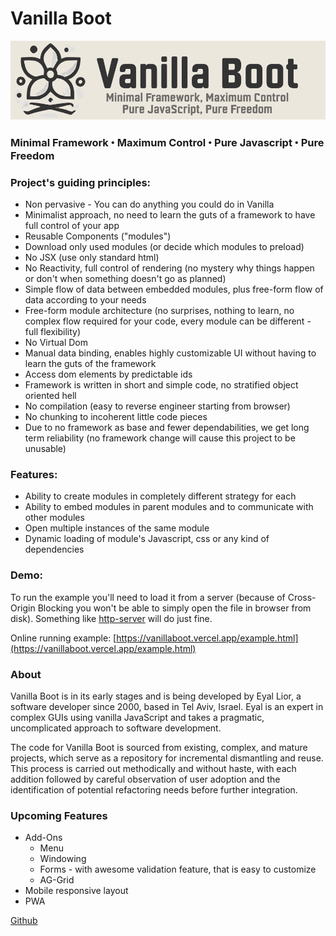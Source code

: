 # Vanilla Boot

![Minimal Framework ꞏ Maximum Control ꞏ Pure Javascript ꞏ Pure Freedom](https://raw.githubusercontent.com/eyallior/vanillaboot/refs/heads/main/images/logo-dark.png)

### Minimal Framework ꞏ Maximum Control ꞏ Pure Javascript ꞏ Pure Freedom

### Project's guiding principles:

* Non pervasive - You can do anything you could do in Vanilla
* Minimalist approach, no need to learn the guts of a framework to have full control of your app
* Reusable Components ("modules")
* Download only used modules (or decide which modules to preload)
* No JSX (use only standard html)
* No Reactivity, full control of rendering (no mystery why things happen or don't when something doesn't go as planned)
* Simple flow of data between embedded modules, plus free-form flow of data according to your needs
* Free-form module architecture (no surprises, nothing to learn, no complex flow required for your code, every module can be different - full flexibility)
* No Virtual Dom
* Manual data binding, enables highly customizable UI without having to learn the guts of the framework
* Access dom elements by predictable ids
* Framework is written in short and simple code, no stratified object oriented hell
* No compilation (easy to reverse engineer starting from browser)
* No chunking to incoherent little code pieces
* Due to no framework as base and fewer dependabilities, we get long term reliability (no framework change will cause this project to be unusable)

### Features:

* Ability to create modules in completely different strategy for each
* Ability to embed modules in parent modules and to communicate with other modules
* Open multiple instances of the same module
* Dynamic loading of module's Javascript, css or any kind of dependencies

### Demo:

To run the example you'll need to load it from a server (because of Cross-Origin Blocking you won't be able to simply open the file in browser from disk). Something like [http-server](https://www.npmjs.com/package/http-server) will do just fine.

Online running example: [https://vanillaboot.vercel.app/example.html](https://vanillaboot.vercel.app/example.html)


### About

Vanilla Boot is in its early stages and is being developed by Eyal Lior, a software developer since 2000, based in Tel Aviv, Israel. Eyal is an expert in complex GUIs using vanilla JavaScript and takes a pragmatic, uncomplicated approach to software development.

The code for Vanilla Boot is sourced from existing, complex, and mature projects, which serve as a repository for incremental dismantling and reuse. This process is carried out methodically and without haste, with each addition followed by careful observation of user adoption and the identification of potential refactoring needs before further integration.


### Upcoming Features

* Add-Ons
    * Menu
    * Windowing
    * Forms - with awesome validation feature, that is easy to customize
    * AG-Grid
* Mobile responsive layout
* PWA

[Github](https://github.com/eyallior/vanillaboot)
